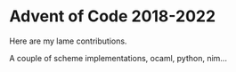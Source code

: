 # Advent of Code 2018-2022

Here are my lame contributions.

A couple of scheme implementations, ocaml, python, nim...
